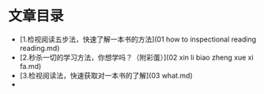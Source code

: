 # 文章目录
- [1.检视阅读五步法，快速了解一本书的方法](01 how to  inspectional reading reading.md)
- [2.秒杀一切的学习方法，你想学吗？（附彩蛋）](02 xin li biao zheng xue xi fa.md)
- [3.检视阅读法，快速获取对一本书的了解](03 what.md)
- 